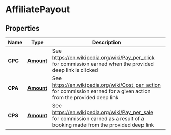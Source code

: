 
# AffiliatePayout

## Properties
Name | Type | Description | Notes
------------ | ------------- | ------------- | -------------
**CPC** | [**Amount**](Amount.md) | See https://en.wikipedia.org/wiki/Pay_per_click for commission earned when the provided deep link is clicked |  [optional]
**CPA** | [**Amount**](Amount.md) | See https://en.wikipedia.org/wiki/Cost_per_action for commission earned for a given action from the provided deep link |  [optional]
**CPS** | [**Amount**](Amount.md) | See https://en.wikipedia.org/wiki/Pay_per_sale for commission earned as a result of a booking made from the provided deep link |  [optional]



